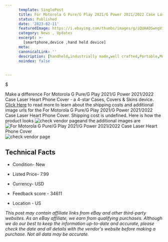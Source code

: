 ```yaml
---
      template: SinglePost
      title: For Motorola G Pure/G Play 2021/G Power 2021/2022 Case Laser Heart Phone Cover
      status: Published
      date: '2023-02-11'
      featuredImage: https://i.ebayimg.com/thumbs/images/g/iQUAAOSwngViP3GU/s-l225.jpg
      category: News , Updates
      excerpt: >-
        [smartphone,device ,hand held device]
      meta:
      canonicalLink: ''
      description: [handheld,industrially made,well crafted,Portable,Mobile,Compact,Convenient,Lightweight,Maneuverable,Man-portable,Miniature,Carriable,Hand-held,Light,Holdable,Transportable,Mobile device,Pocket-sized,On-the-go,Wireless,Cordless,Compact size,Convenient size, smartphone,device ,hand held device]
      noindex: false
      
        
---
```

$

Make a difference For Motorola G Pure/G Play 2021/G Power 2021/2022 Case Laser Heart Phone Cover - a 4-star Cases, Covers & Skins device. [Click Here](https://www.ebay.com/itm/275298553003?hash=item4019128cab%3Ag%3AiQUAAOSwngViP3GU&mkevt=1&mkcid=1&mkrid=711-53200-19255-0&campid=%253CePNCampaignId%253E&customid=%253CreferenceId%253E&toolid=10049) to read more to learn about the shipping costs and additional image urls for the For Motorola G Pure/G Play 2021/G Power 2021/2022 Case Laser Heart Phone Cover. Shipping cost is undefined. Here is how the product looks ![check vendor page](https://i.ebayimg.com/thumbs/images/g/iQUAAOSwngViP3GU/s-l225.jpg)and the additional images are![For Motorola G Pure/G Play 2021/G Power 2021/2022 Case Laser Heart Phone Cover](https://i.ebayimg.com/images/g/iQUAAOSwngViP3GU/s-l1200.jpg)![check vendor page](https://origin-galleryplus.ebayimg.com/ws/web/275298553003_2_0_1/225x225.jpg,https://origin-galleryplus.ebayimg.com/ws/web/275298553003_3_0_1/225x225.jpg,https://origin-galleryplus.ebayimg.com/ws/web/275298553003_4_0_1/225x225.jpg,https://origin-galleryplus.ebayimg.com/ws/web/275298553003_5_0_1/225x225.jpg,https://origin-galleryplus.ebayimg.com/ws/web/275298553003_6_0_1/225x225.jpg,https://origin-galleryplus.ebayimg.com/ws/web/275298553003_7_0_1/225x225.jpg,https://origin-galleryplus.ebayimg.com/ws/web/275298553003_8_0_1/225x225.jpg,https://origin-galleryplus.ebayimg.com/ws/web/275298553003_9_0_1/225x225.jpg)



 ## Technical Facts 



     
      

 - Condition- New 


      

 - Listed Price- 7.99 


      

 - Currency- USD 


      

 - Feedback score - 34611 


      

 - Location - US 


      
      

 *_This post may contain affiliate links from eBay and other third-party websites. As an eBay affiliate, we earn from qualifying purchases. Although we do our best to keep the information up-to-date and accurate, please check the date and all details with the vendor's website before making a purchase. Not all data may be accurate._*






